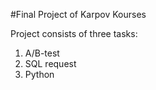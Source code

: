 #Final Project of Karpov Kourses

Project consists of three tasks:
1. A/B-test
2. SQL request
3. Python
